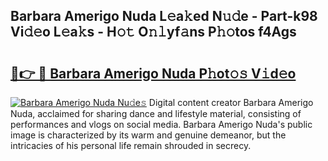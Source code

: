 ## Barbara Amerigo Nuda L𝚎a𝚔ed N𝚞𝚍e - Part-k98 Vi𝚍𝚎o L𝚎a𝚔s - H𝚘𝚝 O𝚗𝚕yf𝚊ns P𝚑𝚘tos f4Ags

# <h2><a href="http://kfbppin.oniu.top/?m=Barbara+Amerigo+Nuda">🔗👉 🔴 Barbara Amerigo Nuda P𝚑ot𝚘𝚜 V𝚒d𝚎o</a></h2>

[![Barbara Amerigo Nuda Nu𝚍e𝚜](https://i.imgur.com/0qMVB7G.gif)](http://kfbppin.oniu.top/?m=Barbara+Amerigo+Nuda)
Digital content creator Barbara Amerigo Nuda, acclaimed for sharing dance and lifestyle material, consisting of performances and vlogs on social media. Barbara Amerigo Nuda's public image is characterized by its warm and genuine demeanor, but the intricacies of his personal life remain shrouded in secrecy.  
